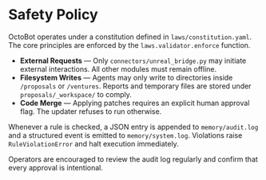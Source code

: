 # Safety Policy

OctoBot operates under a constitution defined in `laws/constitution.yaml`. The core principles are enforced by the `laws.validator.enforce` function.

- **External Requests** — Only `connectors/unreal_bridge.py` may initiate external interactions. All other modules must remain offline.
- **Filesystem Writes** — Agents may only write to directories inside `/proposals` or `/ventures`. Reports and temporary files are stored under `proposals/_workspace/` to comply.
- **Code Merge** — Applying patches requires an explicit human approval flag. The updater refuses to run otherwise.

Whenever a rule is checked, a JSON entry is appended to `memory/audit.log` and a structured event is emitted to `memory/system.log`. Violations raise `RuleViolationError` and halt execution immediately.

Operators are encouraged to review the audit log regularly and confirm that every approval is intentional.
